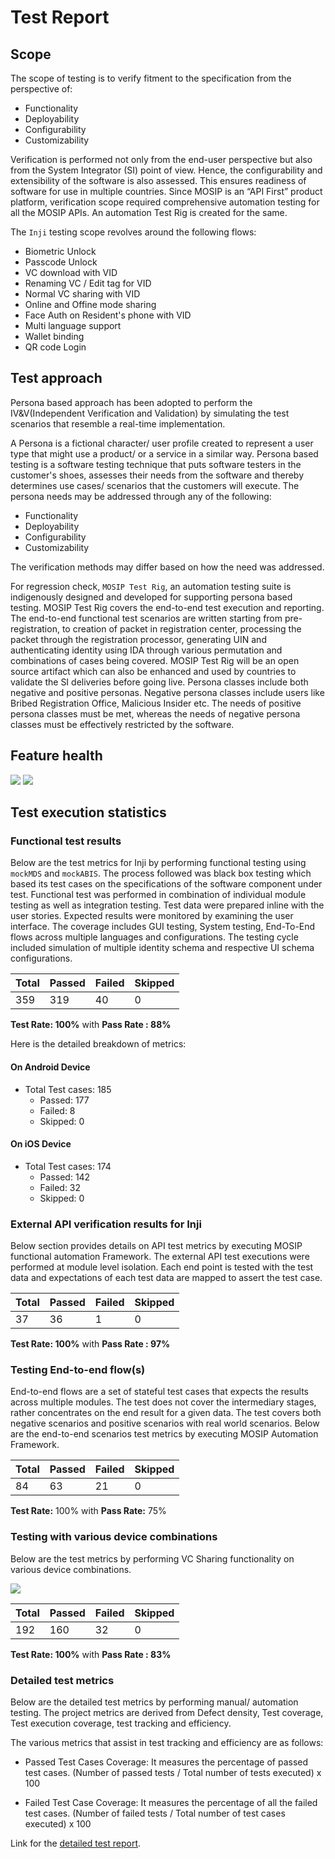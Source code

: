 # Test Report

## Scope

The scope of testing is to verify fitment to the specification from the perspective of:

* Functionality  
* Deployability  
* Configurability  
* Customizability

Verification is performed not only from the end-user perspective but also from the System Integrator (SI) point of view. Hence, the configurability and extensibility of the software is also assessed. This ensures readiness of software for use in multiple countries. Since MOSIP is an “API First” product platform, verification scope required comprehensive automation testing for all the MOSIP APIs. An automation Test Rig is created for the same. 

The `Inji` testing scope revolves around the following flows:

* Biometric Unlock
* Passcode Unlock
* VC download with VID
* Renaming VC / Edit tag for VID
* Normal VC sharing with VID
* Online and Offine mode sharing
* Face Auth on Resident's phone with VID
* Multi language support
* Wallet binding
* QR code Login

## Test approach

Persona based approach has been adopted to perform the IV&V(Independent Verification and Validation) by simulating the test scenarios that resemble a real-time implementation. 

A Persona is a fictional character/ user profile created to represent a user type that might use a product/ or a service in a similar way. Persona based testing is a software testing technique that puts software testers in the customer's shoes, assesses their needs from the software and thereby determines use cases/ scenarios that the customers will execute. The persona needs may be addressed through any of the following:

* Functionality  
* Deployability  
* Configurability  
* Customizability

The verification methods may differ based on how the need was addressed. 

For regression check, `MOSIP Test Rig`, an automation testing suite is indigenously designed and developed for supporting persona based testing. MOSIP Test Rig covers the end-to-end test execution and reporting. The end-to-end functional test scenarios are written starting from pre-registration, to creation of packet in registration center, processing the packet through the registration processor, generating UIN and authenticating identity using IDA through various permutation and combinations of cases being covered. MOSIP Test Rig will be an open source artifact which can also be enhanced and used by countries to validate the SI deliveries before going live. Persona classes include both negative and positive personas. Negative persona classes include users like Bribed Registration Office, Malicious Insider etc. The needs of positive persona classes must be met, whereas the needs of negative persona classes must be effectively restricted by the software.


## Feature health

![](\_images/inji-test-report1.png)  ![](\_images/inji-test-report2.png)


## Test execution statistics 

### Functional test results

Below are the test metrics for Inji by performing functional testing using `mockMDS` and `mockABIS`. The process followed was black box testing which based its test cases on the specifications of the software component under test. Functional test was performed in combination of individual module testing as well as integration testing. Test data were prepared inline with the user stories. Expected results were monitored by examining the user interface. The coverage includes GUI testing, System testing, End-To-End flows across multiple languages and configurations. The testing cycle included simulation of multiple identity schema and respective UI schema configurations.


| **Total**     | **Passed**   |  **Failed**    | **Skipped**   |
|---------------|--------------|----------------|---------------|
|     359       |   319        |        40      |    0         |

**Test Rate: 100%**  with **Pass Rate : 88%**

Here is the detailed breakdown of metrics:

#### On Android Device

* Total Test cases: 185
  * Passed: 177
  * Failed: 8
  * Skipped: 0

#### On iOS Device

* Total Test cases: 174
  * Passed: 142
  * Failed: 32
  * Skipped: 0


### External API verification results for Inji

Below section provides details on API test metrics by executing MOSIP functional automation Framework. The external API test executions were performed at module level isolation. Each end point is tested with the test data and expectations of each test data are mapped to assert the test case.

| **Total**  | **Passed** |  **Failed** | **Skipped** |
|------------|------------|-------------|-------------|
|     37     |    36      |     1       |    0        |

**Test Rate: 100%**  with **Pass Rate : 97%**

### Testing End-to-end flow(s) 

End-to-end flows are a set of stateful test cases that expects the results across multiple modules. The test does not cover the intermediary stages, rather concentrates on the end result for a given data. The test covers both negative scenarios and positive scenarios with real world scenarios. Below are the end-to-end scenarios test metrics by executing MOSIP Automation Framework.

| **Total**  | **Passed** |  **Failed** | **Skipped** |
|------------|------------|-------------|-------------|
|     84    |    63   |     21      |    0        |

**Test Rate:** 100% with **Pass Rate:** 75%

### Testing with various device combinations 

Below are the test metrics by performing VC Sharing functionality on various device combinations.

![](\_images/inji-device-metrics.png)


| **Total**  | **Passed** |  **Failed** | **Skipped** |
|------------|------------|-------------|-------------|
|     192    |    160     |     32      |    0        |

**Test Rate: 100%**  with **Pass Rate : 83%**


### Detailed test metrics

Below are the detailed test metrics by performing manual/ automation testing. The project metrics are derived from Defect density, Test coverage, Test execution coverage, test tracking and efficiency. 

The various metrics that assist in test tracking and efficiency are as follows:

* Passed Test Cases Coverage: It measures the percentage of passed test cases. (Number of passed tests / Total number of tests executed) x 100

* Failed Test Case Coverage: It measures the percentage of all the failed test cases. (Number of failed tests / Total number of test cases executed) x 100

Link for the [detailed test report](https://github.com/mosip/test-management/tree/master/inji/0.9.0).

